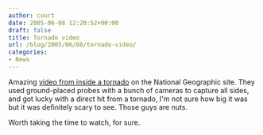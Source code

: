 ```yaml
---
author: court
date: 2005-06-08 12:20:52+00:00
draft: false
title: Tornado video
url: /blog/2005/06/08/tornado-video/
categories:
- News
---
```


Amazing [video from inside a tornado](http://www7.nationalgeographic.com/ngm/0506/feature6/multimedia.html) on the National Geographic site.  They used ground-placed probes with a bunch of cameras to capture all sides, and got lucky with a direct hit from a tornado, I'm not sure how big it was but it was definitely scary to see.  Those guys are nuts.

Worth taking the time to watch, for sure.
